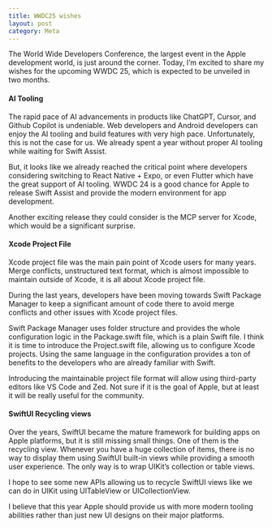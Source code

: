 ```yaml
---
title: WWDC25 wishes
layout: post
category: Meta
---
```


The World Wide Developers Conference, the largest event in the Apple development world, is just around the corner. Today, I’m excited to share my wishes for the upcoming WWDC 25, which is expected to be unveiled in two months.

#### AI Tooling
The rapid pace of AI advancements in products like ChatGPT, Cursor, and Github Copilot is undeniable. Web developers and Android developers can enjoy the AI tooling and build features with very high pace. Unfortunately, this is not the case for us. We already spent a year without proper AI tooling while waiting for Swift Assist.

But, it looks like we already reached the critical point where developers considering switching to React Native + Expo, or even Flutter which have the great support of AI tooling. WWDC 24 is a good chance for Apple to release Swift Assist and provide the modern environment for app development.

Another exciting release they could consider is the MCP server for Xcode, which would be a significant surprise.

#### Xcode Project File
Xcode project file was the main pain point of Xcode users for many years. Merge conflicts, unstructured text format, which is almost impossible to maintain outside of Xcode, it is all about Xcode project file.

During the last years, developers have been moving towards Swift Package Manager to keep a significant amount of code there to avoid merge conflicts and other issues with Xcode project files.

Swift Package Manager uses folder structure and provides the whole configuration logic in the Package.swift file, which is a plain Swift file. I think it is time to introduce the Project.swift file, allowing us to configure Xcode projects. Using the same language in the configuration provides a ton of benefits to the developers who are already familiar with Swift.

Introducing the maintainable project file format will allow using third-party editors like VS Code and Zed. Not sure if it is the goal of Apple, but at least it will be really useful for the community.

#### SwiftUI Recycling views
Over the years, SwiftUI became the mature framework for building apps on Apple platforms, but it is still missing small things. One of them is the recycling view. Whenever you have a huge collection of items, there is no way to display them using SwiftUI built-in views while providing a smooth user experience. The only way is to wrap UIKit’s collection or table views.

I hope to see some new APIs allowing us to recycle SwiftUI views like we can do in UIKit using UITableView or UICollectionView.

I believe that this year Apple should provide us with more modern tooling abilities rather than just new UI designs on their major platforms.
